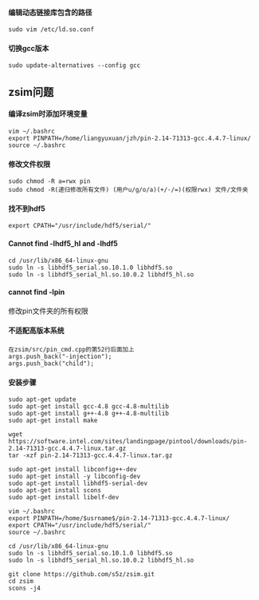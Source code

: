 #### 编辑动态链接库包含的路径

```
sudo vim /etc/ld.so.conf
```

#### 切换gcc版本

```
sudo update-alternatives --config gcc
```

## zsim问题

#### 编译zsim时添加环境变量

```
vim ~/.bashrc
export PINPATH=/home/liangyuxuan/jzh/pin-2.14-71313-gcc.4.4.7-linux/
source ~/.bashrc
```

#### 修改文件权限

```
sudo chmod -R a=rwx pin
sudo chmod -R(递归修改所有文件) (用户u/g/o/a)(+/-/=)(权限rwx) 文件/文件夹
```

#### 找不到hdf5

```
export CPATH="/usr/include/hdf5/serial/"
```

#### Cannot find -lhdf5_hl and -lhdf5

```
cd /usr/lib/x86_64-linux-gnu
sudo ln -s libhdf5_serial.so.10.1.0 libhdf5.so
sudo ln -s libhdf5_serial_hl.so.10.0.2 libhdf5_hl.so
```

#### cannot find -lpin

修改pin文件夹的所有权限

#### 不适配高版本系统

```
在zsim/src/pin_cmd.cpp的第52行后面加上
args.push_back("-injection");
args.push_back("child");
```

#### 安装步骤

```
sudo apt-get update
sudo apt-get install gcc-4.8 gcc-4.8-multilib
sudo apt-get install g++-4.8 g++-4.8-multilib
sudo apt-get install make

wget https://software.intel.com/sites/landingpage/pintool/downloads/pin-2.14-71313-gcc.4.4.7-linux.tar.gz
tar -xzf pin-2.14-71313-gcc.4.4.7-linux.tar.gz

sudo apt-get install libconfig++-dev
sudo apt-get install -y libconfig-dev
sudo apt-get install libhdf5-serial-dev
sudo apt-get install scons
sudo apt-get install libelf-dev

vim ~/.bashrc
export PINPATH=/home/$usrname$/pin-2.14-71313-gcc.4.4.7-linux/
export CPATH="/usr/include/hdf5/serial/"
source ~/.bashrc

cd /usr/lib/x86_64-linux-gnu
sudo ln -s libhdf5_serial.so.10.1.0 libhdf5.so
sudo ln -s libhdf5_serial_hl.so.10.0.2 libhdf5_hl.so

git clone https://github.com/s5z/zsim.git
cd zsim
scons -j4
```

